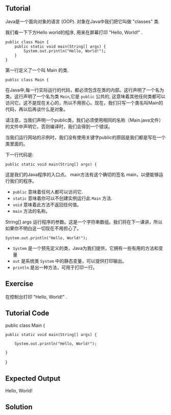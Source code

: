 ﻿---
layout: post
keywords: Java初级码农
tags: [Java]
---

Tutorial
--------

Java是一个面向对象的语言 (OOP). 对象在Java中我们把它叫做 "classes" 类.

我们看一下下方Hello world的程序, 用来在屏幕打印 "Hello, World!" .

    public class Main {
        public static void main(String[] args) {
            System.out.println("Hello, World!");
        }
    }

第一行定义了一个叫 Main 的类.

    public class Main {

在Java中,每一行实际运行的代码，都必须包含在类的内部。这行声明了一个名为类。这行声明了一个名为类 `Main`,它是 `public` 公共的, 这意味着其他任何类都可以访问它。这不是现在关心的，所以不用担心。现在，我们只写一个类名叫Main的代码，再以后再谈什么是对象。

请注意，当我们声明一个public类，我们必须使用相同的名称（Main.java文件）的文件中声明它，否则编译时，我们会得到一个错误。

当我们运行网站的示例时，我们没有使用关键字public的原因是我们都是写在一个类里面的。

下一行代码是:

    public static void main(String[] args) {

这是我们的Java程序的入口点。 main方法有这个确切的签名 main，以便能够运行我们的程序。

* `public` 意味着任何人都可以访问它. 
* `static` 意味着你可以不创建实例运行此 `Main` 方法.
* `void` 意味着此方法不返回任何值。
* `main` 方法的名称。

String[] args 运行程序的参数。这是一个字符串数组。我们将在下一课讲，所以如果你不明白这一切现在不用担心了。

    System.out.println("Hello, World!");

* `System` 是一个预先定义的类，Java为我们提供，它拥有一些有用的方法和变量
* `out` 是系统类 `System` 中的静态变量，可以提供打印输出。
* `println` 是出一种方法，可用于打印一行。

Exercise
--------

在控制台打印 "Hello, World!" .

Tutorial Code
-------------

public class Main {

    public static void main(String[] args) {

        System.out.println("Hello, World!");

    }

}

Expected Output
---------------

Hello, World!

Solution
--------
